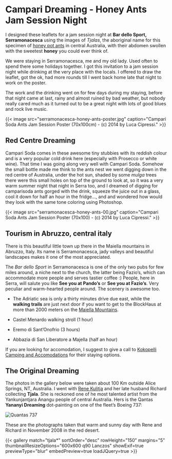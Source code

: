 # Campari Dreaming - Honey Ants Jam Session Night


I designed these leaflets for a jam session night at **Bar dello Sport, Serramonacesca** using the images of *Tjalas*, the aboriginal name for this specimen of [honey pot ants](https://en.wikipedia.org/wiki/Honeypot_ant) in central Australia, with their abdomen swollen with the sweetest **honey** you could ever think of.

We were staying in Serramonacesca, me and my old lady. Used often to spend there some holidays together. I got this invitation to a jam session night while drinking at the very place with the locals. I offered to draw the leaflet, got the ok, had more rounds till I went back home late that night to work on the poster.

The work and the drinking went on for few days during my staying, before that night came at last, rainy and almost ruined by bad weather, but nobody really cared much as it turned out to be a great night with lots of good blues and rock live music.

{{< image src="serramonacesca-honey-ants-poster.jpg" caption="Campari Soda Ants Jam Session Poster (70x100cm) - (c) 2014 by Luca Cipressi." >}}


## Red Centre Dreaming

Campari Soda comes in these awesome tiny stubbies with its reddish colour and is a very popular cold drink here (especially with Prosecco or white wine). That time I was going along very well with Campari Soda. Somehow the small bottle made me think to the ants nest we went digging down in the red centre of Australia, under the hot sun, shaded by some *mulga* trees there were this small holes on top of the ground to look at, so it was a very warm summer night that night in Serra too, and I dreamed of digging for camparisoda ants gorged with the drink, squeeze the juice out in a glass, cool it down for half an hour in the fridge..., and and wondered how would they look with the same tone coloring using Photoshop.

{{< image src="serramonacesca-honey-ants-00.jpg" caption="Campari Soda Ants Jam Session Poster (70x100) - (c) 2014 by Luca Cipressi." >}}

## Tourism in Abruzzo, central italy

There is this beautiful little town up there in the Maiella mountains in Abruzzo, Italy. Its name is Serramonacesca, jady valleys and beautiful landscapes makes it one of the most appreciated.

The *Bar dello Sport* in Serramonacesca is one of the only two pubs for few miles around, a niche next to the church, the latter being Fazio’s, which can accommodate more people and serves tastier coffee :) People, here in Serra, will salute you like **See you at Pando’s** or **See you at Fazio’s**. Very peculiar and warm-hearted people around. The scenery is awesome too.

- The Adriatic sea is only a thirty minutes drive due east, while the **walking trails** are just next door if you want to get to the BlockHaus at more than 2000 meters on the [Maiella Mountains](https://en.wikipedia.org/wiki/Maiella).

- Castel Menardo walking stroll (1 hour)
- Eremo di Sant’Onofrio (3 hours)
- Abbazia di San Liberatore a Majella (half an hour)

If you are looking for accomodation, I suggest to give a call to [Kokopelli Camping and Accomodations](https://www.facebook.com/Kokopelli.Camping) for their staying options.

## The Original Dreaming

The photos in the gallery below were taken about 100 Km outside Alice Springs, NT, Australia. I went with [Rene Kulitja](https://en.wikipedia.org/wiki/Rene_Kulitja) and her late husband Richard collecting **Tjala**. She is reckoned one of he most talented artist from the Yankunjantjara Anangu people of central Australia. Hers is the Qantas **Yananyi Dreaming** dot-painting on one of the fleet’s Boeing 737:

![Quantas 737](https://upload.wikimedia.org/wikipedia/commons/8/8b/Qantas_Boeing_737-800_Yananyi_Dreaming_Finney-2.jpg "By Chris Finney - http://www.airliners.net/photo/Qantas/Boeing-737-838/0751324/L/, GFDL 1.2, https://commons.wikimedia.org/w/index.php?curid=17160554")


These are the photographs taken that warm and sunny day with Rene and Richard in November 2008 in the red desert.

{{< gallery match="tjala*" sortOrder="desc" rowHeight="150" margins="5" thumbnailResizeOptions="600x600 q90 Lanczos" showExif=true previewType="blur" embedPreview=true loadJQuery=true >}}

